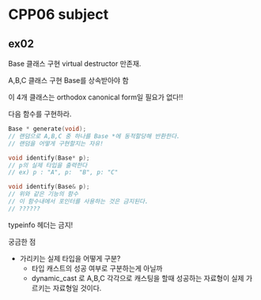 # CPP06 subject

## ex02

Base 클래스 구현
	virtual destructor 만존재.

A,B,C 클래스 구현
	Base를 상속받아야 함

이 4개 클래스는 orthodox canonical form일 필요가 없다!!

다음 함수를 구현하라.

```C++
Base * generate(void);
// 랜덤으로 A,B,C 중 하나를 Base *에 동적할당해 반환한다.
// 랜덤을 어떻게 구현할지는 자유!

void identify(Base* p);
// p의 실제 타입을 출력한다
// ex) p : "A", p:  "B", p: "C"

void identify(Base& p);
// 위와 같은 기능의 함수
// 이 함수내에서 포인터를 사용하는 것은 금지된다.
// ??????
```
typeinfo 헤더는 금지!

궁금한 점
- 가리키는 실제 타입을 어떻게 구분?
	- 타입 캐스트의 성공 여부로 구분하는게 아닐까
	- dynamic_cast 로 A,B,C 각각으로 캐스팅을 할때 성공하는 자료형이
		실제 가르키는 자료형일 것이다.